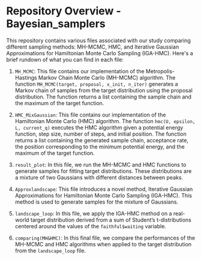  # Repository Overview - Bayesian_samplers

This repository contains various files associated with our study comparing different sampling methods: MH-MCMC, HMC, and Iterative Gaussian Approximations for Hamiltonian Monte Carlo Sampling (IGA-HMC). Here's a brief rundown of what you can find in each file:

1. `MH_MCMC`: This file contains our implementation of the Metropolis-Hastings Markov Chain Monte Carlo (MH-MCMC) algorithm. The function `MH_MCMC(target, proposal, x_init, n_iter)` generates a Markov chain of samples from the target distribution using the proposal distribution. The function returns a list containing the sample chain and the maximum of the target function.

2. `HMC_MixGaussian`: This file contains our implementation of the Hamiltonian Monte Carlo (HMC) algorithm. The function `hmc(U, epsilon, L, current_q)` executes the HMC algorithm given a potential energy function, step size, number of steps, and initial position. The function returns a list containing the generated sample chain, acceptance rate, the position corresponding to the minimum potential energy, and the maximum of the target function.

3. `result_plot`: In this file, we run the MH-MCMC and HMC functions to generate samples for fitting target distributions. These distributions are a mixture of two Gaussians with different distances between peaks.

4. `Approxlandscape`: This file introduces a novel method, Iterative Gaussian Approximations for Hamiltonian Monte Carlo Sampling (IGA-HMC). This method is used to generate samples for the mixture of Gaussians.

5. `landscape_loop`: In this file, we apply the IGA-HMC method on a real-world target distribution derived from a sum of Student’s t-distributions centered around the values of the `faithful$waiting` variable. 

6. `comparing(MH&HMC)`: In this final file, we compare the performances of the MH-MCMC and HMC algorithms when applied to the target distribution from the `landscape_loop` file.


